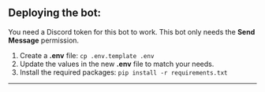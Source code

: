 ## Deploying the bot:

You need a Discord token for this bot to work. This bot only needs the **Send Message** permission.

1. Create a **.env** file: `cp .env.template .env`
2. Update the values in the new **.env** file to match your needs.
3. Install the required packages: `pip install -r requirements.txt`

---